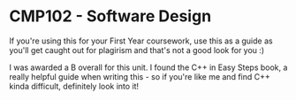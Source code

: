 # CMP102 - Software Design

If you're using this for your First Year coursework, use this as a guide as you'll get caught out for plagirism and that's not a good look for you :) 

I was awarded a B overall for this unit. I found the C++ in Easy Steps book, a really helpful guide when writing this - so if you're like me and find C++ kinda difficult, definitely look into it!
